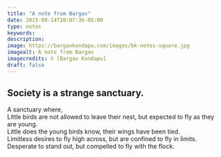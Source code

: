 ```yaml
---
title: "A note from Bargav"
date: 2015-09-14T20:07:36-05:00
type: notes
keywords:
description:
image: https://bargavkondapu.com/images/bk-notes-square.jpg
imagealt: A note from Bargav
imagecredits: © [Bargav Kondapu]
draft: false
---
```

[comment]: # (A note is any quick thought, quote, one-liners or a simple tweet. )

## Society is a strange sanctuary.

A sanctuary where,  
Little birds are not allowed to leave their nest, but expected to fly as they are young.  
Little does the young birds know, their wings have been tied.  
Limitless desires to fly high across, but are confined to fly in limits.  
Desperate to stand out, but compelled to fly with the flock.  
